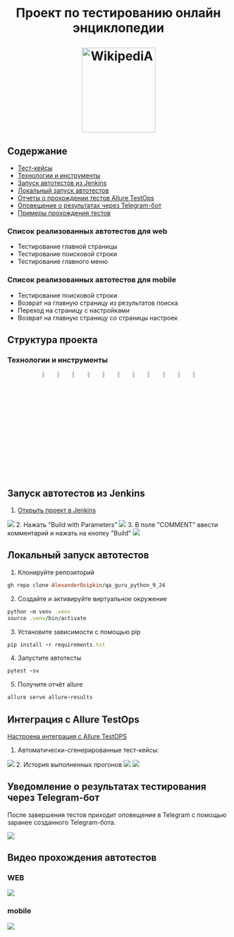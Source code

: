 <h1 align="center">Проект по тестированию онлайн энциклопедии
<p align="center">
<a href="https://www.wikipedia.org/" target="_blank">
<img src="/Images/wiki_logo.png" alt="WikipediA" width="167" height="192"> </a> 
</p></h1>

## Содержание
+ [Тест-кейсы](#Тесты)
+ [Технологии и инструменты](#Технологии)
+ [Запуск автотестов из Jenkins](#Jenkins_web)
+ [Локальный запуск автотестов](#локальный_запуск)
+ [Отчеты о прохождении тестов Allure TestOps](#Allure)
+ [Оповещение о результатах через Telegram-бот](#Telegram) 
+ [Примеры прохождения тестов](#Примеры) 

<a name="Тесты">

### Список реализованных автотестов для web
- Тестирование главной страницы
- Тестирование поисковой строки
- Тестирование главного меню

### Список реализованных автотестов для mobile
- Тестирование поисковой строки
- Возврат на главную страницу из результатов поиска
- Переход на страницу с настройками
- Возврат на главную страницу со страницы настроек

<a name="Технологии">

## Структура проекта
### Технологии и инструменты
<p align="center">
<img width="6%" title="PyCharm" src="/Images/PyCharm_Icon.svg">
<img width="6%" title="Python" src="/Images/python-original.svg">
<img width="6%" title="Pytest" src="/Images/pytest-original.svg">
<img width="6%" title="Selenium" src="/Images/selenium.png">
<img width="6%" title="Selene" src="/Images/selenoid.png">
<img width="6%" title="GitHub" src="/Images/GitHub.svg">
<img width="6%" title="Jenkins" src="/Images/jenkins-original.svg">  
<img width="6%" title="Allure TestOps" src="/Images/allure.png">
<img width="6%" title="Telegram" src="/Images/telegram.svg">
<img width="6%" title="Browserstack" src="/Images/Browserstack.svg"> 
<img width="6%" title="Appium" src="/Images/Appium.svg"> 
</p>

<a name="Jenkins_web">

## Запуск автотестов из Jenkins
1. <a href="https://jenkins.autotests.cloud/job/C09-AlexanderOsipkin-unit24/" target="_blank">Открыть проект в Jenkins</a>
<img src="/Images/Screenshots/img1.png">
2. Нажать "Build with Parameters"
<img src="/Images/Screenshots/img2.png">
3. В поле "COMMENT" ввести комментарий и нажать на кнопку "Build"
<img src="/Images/Screenshots/img3.png">

<a name="локальный_запуск">

## Локальный запуск автотестов
1. Клонируйте репозиторий
```ruby
gh repo clone AlexanderOsipkin/qa_guru_python_9_24
```
2. Создайте и активируйте виртуальное окружение
  ```ruby
  python -m venv .venv
  source .venv/bin/activate
  ```
3. Установите зависимости с помощью pip
  ```ruby
  pip install -r requirements.txt
  ```
4. Запустите автотесты 
  ```ruby
  pytest -sv
  ```
5. Получите отчёт allure
```ruby
allure serve allure-results
``` 


<a name="TestOPS">
  
## Интеграция с Allure TestOps
<a href="https://allure.autotests.cloud/project/4043/dashboards" target="_blank">Настроена интеграция с Allure TestOPS</a>
1. Автоматически-сгенерированные тест-кейсы:
<img src="/Images/Screenshots/img4.png">
2. История выполненных прогонов
<img src="/Images/Screenshots/img5.png">
<img src="/Images/Screenshots/img6.png">

<a name="Telegram">
  
## Уведомление о результатах тестирования через Telegram-бот
После завершения тестов приходит оповещение в Telegram с помощью заранее созданного Telegram-бота.

<img src="/Images/Screenshots/telegram-allure.png">

<a name="Примеры">

## Видео прохождения автотестов
### WEB
<img src="/Images/Videos/web-test.gif">

### mobile
<img src="/Images/Videos/mobile-test.gif">